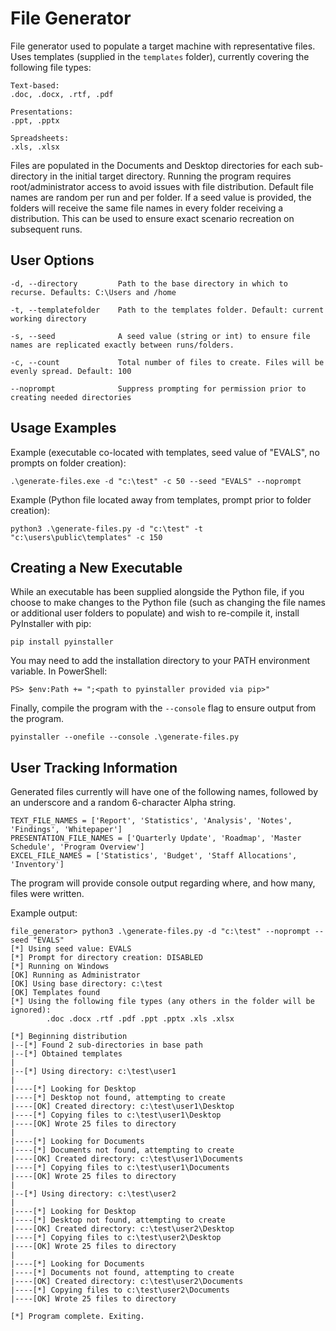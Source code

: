 # File Generator
File generator used to populate a target machine with representative files. Uses
templates (supplied in the `templates` folder), currently covering the following
file types:
```
Text-based:
.doc, .docx, .rtf, .pdf

Presentations:
.ppt, .pptx

Spreadsheets:
.xls, .xlsx
```

Files are populated in the Documents and Desktop directories for each sub-directory 
in the initial target directory. Running the program requires root/administrator 
access to avoid issues with file distribution. Default file names are random per run and per folder.
If a seed value is provided, the folders will receive the same file names in every folder receiving a
distribution. This can be used to ensure exact scenario recreation on subsequent runs.

## User Options
```
-d, --directory         Path to the base directory in which to recurse. Defaults: C:\Users and /home

-t, --templatefolder    Path to the templates folder. Default: current working directory

-s, --seed              A seed value (string or int) to ensure file names are replicated exactly between runs/folders.

-c, --count             Total number of files to create. Files will be evenly spread. Default: 100

--noprompt              Suppress prompting for permission prior to creating needed directories
```

## Usage Examples
Example (executable co-located with templates, seed value of "EVALS", no prompts on folder creation):

`.\generate-files.exe -d "c:\test" -c 50 --seed "EVALS" --noprompt`

Example (Python file located away from templates, prompt prior to folder creation):

`python3 .\generate-files.py -d "c:\test" -t "c:\users\public\templates" -c 150`

## Creating a New Executable
While an executable has been supplied alongside the Python file, if you choose to make changes 
to the Python file (such as changing the file names or additional user folders to populate) and 
wish to re-compile it, install PyInstaller with pip:

`pip install pyinstaller`

You may need to add the installation directory to your PATH environment variable. In PowerShell:

`PS> $env:Path += ";<path to pyinstaller provided via pip>"`

Finally, compile the program with the `--console` flag to ensure output from the program.

`pyinstaller --onefile --console .\generate-files.py`

## User Tracking Information
Generated files currently will have one of the following names, followed by an underscore
and a random 6-character Alpha string. 
```
TEXT_FILE_NAMES = ['Report', 'Statistics', 'Analysis', 'Notes', 'Findings', 'Whitepaper']
PRESENTATION_FILE_NAMES = ['Quarterly Update', 'Roadmap', 'Master Schedule', 'Program Overview']
EXCEL_FILE_NAMES = ['Statistics', 'Budget', 'Staff Allocations', 'Inventory']
```

The program will provide console output regarding where, and how many, files were written.

Example output:
```
file_generator> python3 .\generate-files.py -d "c:\test" --noprompt --seed "EVALS"
[*] Using seed value: EVALS
[*] Prompt for directory creation: DISABLED
[*] Running on Windows
[OK] Running as Administrator
[OK] Using base directory: c:\test
[OK] Templates found
[*] Using the following file types (any others in the folder will be ignored):
        .doc .docx .rtf .pdf .ppt .pptx .xls .xlsx

[*] Beginning distribution
|--[*] Found 2 sub-directories in base path
|--[*] Obtained templates
|
|--[*] Using directory: c:\test\user1
|
|----[*] Looking for Desktop
|----[*] Desktop not found, attempting to create
|----[OK] Created directory: c:\test\user1\Desktop
|----[*] Copying files to c:\test\user1\Desktop
|----[OK] Wrote 25 files to directory
|
|----[*] Looking for Documents
|----[*] Documents not found, attempting to create
|----[OK] Created directory: c:\test\user1\Documents
|----[*] Copying files to c:\test\user1\Documents
|----[OK] Wrote 25 files to directory
|
|--[*] Using directory: c:\test\user2
|
|----[*] Looking for Desktop
|----[*] Desktop not found, attempting to create
|----[OK] Created directory: c:\test\user2\Desktop
|----[*] Copying files to c:\test\user2\Desktop
|----[OK] Wrote 25 files to directory
|
|----[*] Looking for Documents
|----[*] Documents not found, attempting to create
|----[OK] Created directory: c:\test\user2\Documents
|----[*] Copying files to c:\test\user2\Documents
|----[OK] Wrote 25 files to directory

[*] Program complete. Exiting.
```